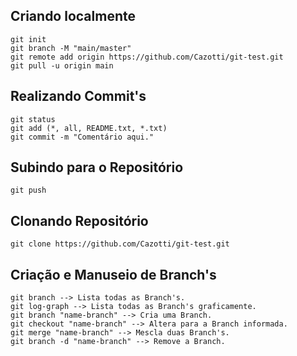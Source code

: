 ## Criando localmente
```
git init
git branch -M "main/master" 
git remote add origin https://github.com/Cazotti/git-test.git
git pull -u origin main
```

## Realizando Commit's
```
git status
git add (*, all, README.txt, *.txt)
git commit -m "Comentário aqui."
```

## Subindo para o Repositório
```
git push
```

## Clonando Repositório
```
git clone https://github.com/Cazotti/git-test.git
```

## Criação e Manuseio de Branch's
```
git branch --> Lista todas as Branch's.
git log-graph --> Lista todas as Branch's graficamente.
git branch "name-branch" --> Cria uma Branch.
git checkout "name-branch" --> Altera para a Branch informada.
git merge "name-branch" --> Mescla duas Branch's.
git branch -d "name-branch" --> Remove a Branch.
```
